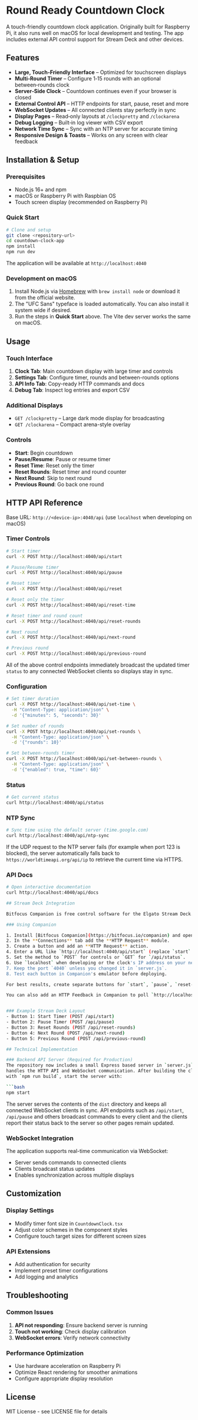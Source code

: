 
# Round Ready Countdown Clock

A touch-friendly countdown clock application. Originally built for Raspberry Pi, it also runs well on macOS for local development and testing. The app includes external API control support for Stream Deck and other devices.

## Features

- **Large, Touch-Friendly Interface** – Optimized for touchscreen displays
- **Multi‑Round Timer** – Configure 1‑15 rounds with an optional between‑rounds clock
- **Server‑Side Clock** – Countdown continues even if your browser is closed
- **External Control API** – HTTP endpoints for start, pause, reset and more
- **WebSocket Updates** – All connected clients stay perfectly in sync
- **Display Pages** – Read‑only layouts at `/clockpretty` and `/clockarena`
- **Debug Logging** – Built‑in log viewer with CSV export
- **Network Time Sync** – Sync with an NTP server for accurate timing
- **Responsive Design & Toasts** – Works on any screen with clear feedback

## Installation & Setup

### Prerequisites
- Node.js 16+ and npm
- macOS or Raspberry Pi with Raspbian OS
- Touch screen display (recommended on Raspberry Pi)

### Quick Start
```bash
# Clone and setup
git clone <repository-url>
cd countdown-clock-app
npm install
npm run dev
```

The application will be available at `http://localhost:4040`

### Development on macOS
1. Install Node.js via [Homebrew](https://brew.sh/) with `brew install node` or download it from the official website.
2. The "UFC Sans" typeface is loaded automatically. You can also install it system wide if desired.
3. Run the steps in **Quick Start** above. The Vite dev server works the same on macOS.

## Usage

### Touch Interface
1. **Clock Tab**: Main countdown display with large timer and controls
2. **Settings Tab**: Configure timer, rounds and between-rounds options
3. **API Info Tab**: Copy-ready HTTP commands and docs
4. **Debug Tab**: Inspect log entries and export CSV

### Additional Displays
- `GET /clockpretty` – Large dark mode display for broadcasting
- `GET /clockarena` – Compact arena-style overlay

### Controls
- **Start**: Begin countdown
- **Pause/Resume**: Pause or resume timer
- **Reset Time**: Reset only the timer
- **Reset Rounds**: Reset timer and round counter
- **Next Round**: Skip to next round
- **Previous Round**: Go back one round

## HTTP API Reference

Base URL: `http://<device-ip>:4040/api` (use `localhost` when developing on macOS)

### Timer Controls
```bash
# Start timer
curl -X POST http://localhost:4040/api/start

# Pause/Resume timer
curl -X POST http://localhost:4040/api/pause

# Reset timer
curl -X POST http://localhost:4040/api/reset

# Reset only the timer
curl -X POST http://localhost:4040/api/reset-time

# Reset timer and round count
curl -X POST http://localhost:4040/api/reset-rounds

# Next round
curl -X POST http://localhost:4040/api/next-round

# Previous round
curl -X POST http://localhost:4040/api/previous-round
```

All of the above control endpoints immediately broadcast the updated timer
`status` to any connected WebSocket clients so displays stay in sync.

### Configuration
```bash
# Set timer duration
curl -X POST http://localhost:4040/api/set-time \
  -H "Content-Type: application/json" \
  -d '{"minutes": 5, "seconds": 30}'

# Set number of rounds
curl -X POST http://localhost:4040/api/set-rounds \
  -H "Content-Type: application/json" \
  -d '{"rounds": 10}'

# Set between-rounds timer
curl -X POST http://localhost:4040/api/set-between-rounds \
  -H "Content-Type: application/json" \
  -d '{"enabled": true, "time": 60}'
```

### Status
```bash
# Get current status
curl http://localhost:4040/api/status
```

### NTP Sync
```bash
# Sync time using the default server (time.google.com)
curl http://localhost:4040/api/ntp-sync
```

If the UDP request to the NTP server fails (for example when port 123 is
blocked), the server automatically falls back to
`https://worldtimeapi.org/api/ip` to retrieve the current time via HTTPS.

### API Docs
```bash
# Open interactive documentation
curl http://localhost:4040/api/docs

## Stream Deck Integration

Bitfocus Companion is free control software for the Elgato Stream Deck. Use it to trigger the HTTP API from your Stream Deck or any network-connected device.

### Using Companion

1. Install [Bitfocus Companion](https://bitfocus.io/companion) and open the web interface.
2. In the **Connections** tab add the **HTTP Request** module.
3. Create a button and add an **HTTP Request** action.
4. Enter a URL like `http://localhost:4040/api/start` (replace `start` with the desired command).
5. Set the method to `POST` for controls or `GET` for `/api/status`.
6. Use `localhost` when developing or the clock's IP address on your network.
7. Keep the port `4040` unless you changed it in `server.js`.
8. Test each button in Companion's emulator before deploying.

For best results, create separate buttons for `start`, `pause`, `reset-rounds`, `next-round` and `previous-round`. Companion sends the HTTP calls directly to the application, and connected clients stay in sync through WebSocket.

You can also add an HTTP Feedback in Companion to poll `http://localhost:4040/api/status` every second and show the current `minutes`, `seconds`, or `round` fields directly on your Stream Deck keys. Combine feedback variables with button styles to change text or colors as the timer updates.


### Example Stream Deck Layout
- Button 1: Start Timer (POST /api/start)
- Button 2: Pause Timer (POST /api/pause)
- Button 3: Reset Rounds (POST /api/reset-rounds)
- Button 4: Next Round (POST /api/next-round)
- Button 5: Previous Round (POST /api/previous-round)

## Technical Implementation

### Backend API Server (Required for Production)
The repository now includes a small Express based server in `server.js` that
handles the HTTP API and WebSocket communication. After building the client
with `npm run build`, start the server with:

```bash
npm start
```

The server serves the contents of the `dist` directory and keeps all connected
WebSocket clients in sync. API endpoints such as `/api/start`, `/api/pause` and
others broadcast commands to every client and the clients report their status
back to the server so other pages remain updated.

### WebSocket Integration
The application supports real-time communication via WebSocket:
- Server sends commands to connected clients
- Clients broadcast status updates
- Enables synchronization across multiple displays

## Customization

### Display Settings
- Modify timer font size in `CountdownClock.tsx`
- Adjust color schemes in the component styles
- Configure touch target sizes for different screen sizes

### API Extensions
- Add authentication for security
- Implement preset timer configurations
- Add logging and analytics

## Troubleshooting

### Common Issues
1. **API not responding**: Ensure backend server is running
2. **Touch not working**: Check display calibration
3. **WebSocket errors**: Verify network connectivity

### Performance Optimization
- Use hardware acceleration on Raspberry Pi
- Optimize React rendering for smoother animations
- Configure appropriate display resolution

## License

MIT License - see LICENSE file for details
